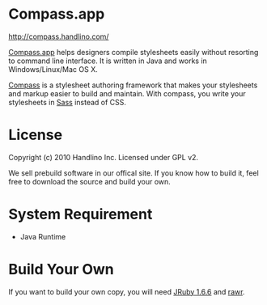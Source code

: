 # Compass.app

http://compass.handlino.com/

[Compass.app](http://compass.handlino.com/) helps designers compile stylesheets easily without resorting to command line interface. It is written in Java and works in Windows/Linux/Mac OS X.

[Compass](http://compass-style.org/) is a stylesheet authoring framework that makes your stylesheets and markup easier to build and maintain. With compass, you write your stylesheets in [Sass](http://sass-lang.com/) instead of CSS.

# License

Copyright (c) 2010 Handlino Inc.
Licensed under GPL v2.

We sell prebuild software in our offical site. If you know how to build it, feel free to download the source and build your own.

# System Requirement

* Java Runtime

# Build Your Own

If you want to build your own copy, you will need [JRuby 1.6.6](http://jruby.org/) and [rawr](http://rawr.rubyforge.org/).
